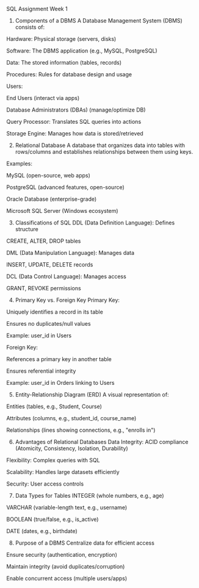 SQL Assignment Week 1
1. Components of a DBMS
A Database Management System (DBMS) consists of:

Hardware: Physical storage (servers, disks)

Software: The DBMS application (e.g., MySQL, PostgreSQL)

Data: The stored information (tables, records)

Procedures: Rules for database design and usage

Users:

End Users (interact via apps)

Database Administrators (DBAs) (manage/optimize DB)

Query Processor: Translates SQL queries into actions

Storage Engine: Manages how data is stored/retrieved

2. Relational Database
A database that organizes data into tables with rows/columns and establishes relationships between them using keys.

Examples:

MySQL (open-source, web apps)

PostgreSQL (advanced features, open-source)

Oracle Database (enterprise-grade)

Microsoft SQL Server (Windows ecosystem)

3. Classifications of SQL
DDL (Data Definition Language): Defines structure

CREATE, ALTER, DROP tables

DML (Data Manipulation Language): Manages data

INSERT, UPDATE, DELETE records

DCL (Data Control Language): Manages access

GRANT, REVOKE permissions

4. Primary Key vs. Foreign Key
Primary Key:

Uniquely identifies a record in its table

Ensures no duplicates/null values

Example: user_id in Users

Foreign Key:

References a primary key in another table

Ensures referential integrity

Example: user_id in Orders linking to Users

5. Entity-Relationship Diagram (ERD)
A visual representation of:

Entities (tables, e.g., Student, Course)

Attributes (columns, e.g., student_id, course_name)

Relationships (lines showing connections, e.g., "enrolls in")

6. Advantages of Relational Databases
Data Integrity: ACID compliance (Atomicity, Consistency, Isolation, Durability)

Flexibility: Complex queries with SQL

Scalability: Handles large datasets efficiently

Security: User access controls

7. Data Types for Tables
INTEGER (whole numbers, e.g., age)

VARCHAR (variable-length text, e.g., username)

BOOLEAN (true/false, e.g., is_active)

DATE (dates, e.g., birthdate)

8. Purpose of a DBMS
Centralize data for efficient access

Ensure security (authentication, encryption)

Maintain integrity (avoid duplicates/corruption)

Enable concurrent access (multiple users/apps)
